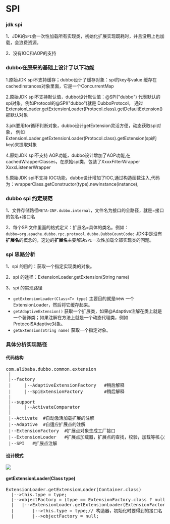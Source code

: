 # SPI

### jdk spi
1、JDK的`SPI`会一次性加载所有实现类，初始化扩展实现既耗时，并且没用上也加载，会浪费资源。

2、没有IOC和AOP的支持

### dubbo在原来的基础上设计了以下功能
1.原始JDK spi不支持缓存；dubbo设计了缓存对象：spi的key与value 缓存在 cachedInstances对象里面，它是一个ConcurrentMap

2.原始JDK spi不支持默认值，dubbo设计默认值：@SPI("dubbo") 代表默认的spi对象，例如Protocol的@SPI("dubbo")就是 DubboProtocol，
  通过 ExtensionLoader.getExtensionLoader(Protocol.class).getDefaultExtension()那默认对象

3.jdk要用for循环判断对象，dubbo设计getExtension灵活方便，动态获取spi对象，
  例如 ExtensionLoader.getExtensionLoader(Protocol.class).getExtension(spi的key)来提取对象

4.原始JDK spi不支持 AOP功能，dubbo设计增加了AOP功能,在cachedWrapperClasses，在原始spi类，包装了XxxxFilterWrapper XxxxListenerWrapper

5.原始JDK spi不支持 IOC功能，dubbo设计增加了IOC,通过构造函数注入,代码为：wrapperClass.getConstructor(type).newInstance(instance),

### dubbo spi 约定规范
1、文件存储路径`META-INF.dubbo.internal`，文件名为接口的全路径，就是=接口的包名+接口名

2、每个SPI文件里面的格式定义：扩展名=具体的类名。例如：`dubbo=org.apache.dubbo.rpc.protocol.dubbo.DubboCountCodec`
JDK中是没有**扩展名**的概念的，这边的**扩展名**主要解决`SPI`一次性加载全部实现类的问题。

### spi 思路分析
1、spi 的目的：获取一个指定实现类的对象。

2、spi 的途径：ExtensionLoader.getExtension(String name)

3、spi 的实现路径
- `getExtensionLoader(Class<T> type)` 主要目的就是new 一个ExtensionLoader，然后将它缓存起来。
- `getAdaptiveExtension()` 获取一个扩展类，如果@Adaptive注解在类上就是一个装饰类；如果注解在方法上就是一个动态代理类，例如Protocol$Adaptive对象。
- `getExtension(String name)` 获取一个指定对象。

### 具体分析实现路径

#### 代码结构

<pre>
com.alibaba.dubbo.common.extension
 |
 |--factory
 |     |--AdaptiveExtensionFactory   #稍后解释
 |     |--SpiExtensionFactory        #稍后解释
 |
 |--support
 |     |--ActivateComparator
 |
 |--Activate  #自动激活加载扩展的注解
 |--Adaptive  #自适应扩展点的注解
 |--ExtensionFactory  #扩展点对象生成工厂接口
 |--ExtensionLoader   #扩展点加载器，扩展点的查找，校验，加载等核心逻辑的实现类
 |--SPI   #扩展点注解
</pre>

#### 设计模式

![](https://i.imgur.com/Dpt5KY6.png)

#### getExtensionLoader(Class<T> type)

<pre>
ExtensionLoader.getExtensionLoader(Container.class)
  |-->this.type = type;
  |-->objectFactory = (type == ExtensionFactory.class ? null : ExtensionLoader.getExtensionLoader(ExtensionFactory.class).getAdaptiveExtension());
  |   |-->ExtensionLoader.getExtensionLoader(ExtensionFactory.class).getAdaptiveExtension()
  |       |-->this.type = type;// 构造器，初始化时要得到的接口名
  |       |-->objectFactory = null;
</pre>
